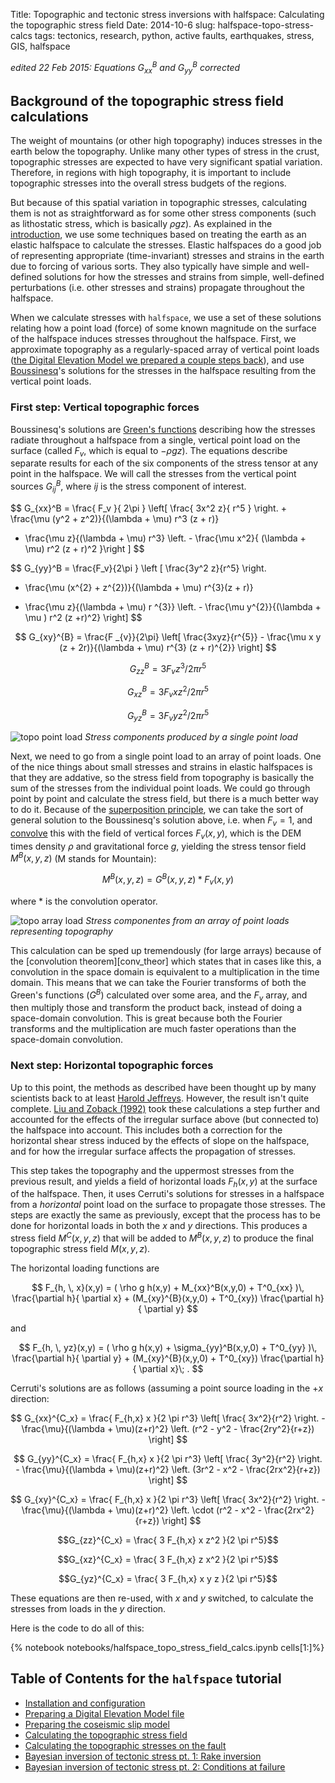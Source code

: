 Title: Topographic and tectonic stress inversions with halfspace: Calculating the topographic stress field
Date: 2014-10-6
slug: halfspace-topo-stress-calcs
tags: tectonics, research, python, active faults, earthquakes, stress, GIS, halfspace

*edited 22 Feb 2015: Equations $G_{xx}^B$ and $G_{yy}^B$ corrected*

## Background of the topographic stress field calculations

The weight of mountains (or other high topography) induces stresses in the
earth below the topography. Unlike many other types of stress in the crust,
topographic stresses are expected to have very significant spatial variation.
Therefore, in regions with high topography, it is important to include
topographic stresses into the overall stress budgets of the regions.

But because of this spatial variation in topographic stresses, calculating them
is not as straightforward as for some other stress components (such as
lithostatic stress, which is basically $\rho g z$). As explained in the
[introduction][intro], we use some techniques based on treating the earth as an
elastic halfspace to calculate the stresses. Elastic halfspaces do a good job
of representing appropriate (time-invariant) stresses and strains in the earth
due to forcing of various sorts. They also typically have simple and
well-defined solutions for how the stresses and strains from simple,
well-defined perturbations (i.e. other stresses and strains) propagate
throughout the halfspace. 

When we calculate stresses with `halfspace`, we use a set of these solutions
relating how a point load (force) of some known magnitude on the surface of the
halfspace induces stresses throughout the halfspace. First, we approximate
topography as a regularly-spaced array of vertical point loads 
([the Digital Elevation Model we prepared a couple steps back][dem_prep]), 
and use [Boussinesq][bouss]'s solutions for the stresses in the halfspace
resulting from the vertical point loads. 


### First step: Vertical topographic forces
Boussinesq's solutions are [Green's functions][gf] describing how the
stresses radiate throughout a halfspace from a single, vertical point load on
the surface (called $F_v$, which is equal to $-\rho g z$).  The equations
describe separate results for each of the six components of the stress tensor
at any point in the halfspace. We will call the stresses from the vertical
point sources $G^B_{ij}$, where $ij$ is the stress component of interest.

$$ G_{xx}^B = \frac{ F_v }{ 2\pi } \left[ \frac{ 3x^2 z}{ r^5 } \right. + \frac{\mu (y^2 + z^2)}{(\lambda + \mu) r^3 (z + r)}
- \frac{\mu z}{(\lambda + \mu) r^3} \left. - \frac{\mu x^2}{ (\lambda + \mu) r^2 (z + r)^2 }\right ] $$

$$ G_{yy}^B = \frac{F_v}{2\pi } \left [ \frac{3y^2 z}{r^5} \right.
+ \frac{\mu (x^{2} + z^{2})}{(\lambda + \mu) r^{3}(z + r)}
- \frac{\mu z}{(\lambda + \mu) r ^{3}} \left. - \frac{\mu y^{2}}{(\lambda + \mu ) r^2 (z +r)^2} \right] $$

$$ G_{xy}^{B} = \frac{F _{v}}{2\pi} \left[ \frac{3xyz}{r^{5}} - \frac{\mu x y (z + 2r)}{(\lambda + \mu) r^{3} (z + r)^{2}} \right] $$

$$ G_{zz}^{B} = 3 F _{v} z^{3} / 2 \pi r^{5} $$

$$ G_{xz}^{B} = 3 F _{v} xz^{2} / 2 \pi r^{5} $$

$$ G_{yz}^{B} = 3 F _{v} yz^{2} / 2 \pi r^{5} $$


![topo point load][point_load_image]
*Stress components produced by a single point load*

Next, we need to go from a single point load to an array of point loads. One of
the nice things about small stresses and strains in elastic halfspaces is that
they are addative, so the stress field from topography is basically the sum of
the stresses from the individual point loads. We could go through point by
point and calculate the stress field, but there is a much better way to do it.
Because of the [superposition principle][sp], we can take the sort of general
solution to the Boussinesq's solution above, i.e. when $F_v=1$, and
[convolve][convolve] this with the field of vertical forces $F_v(x,y)$, which
is the DEM times density $\rho$ and gravitational force $g$, yielding the
stress tensor field $M^B(x,y,z)$ (M stands for Mountain):

$$ M^B(x,y,z) = G^B(x,y,z) * F_v(x,y)$$

where $*$ is the convolution operator.

![topo array load][array_load_image]
*Stress componentes from an array of point loads representing topography*

This calculation can be sped up tremendously (for large arrays) because of the
[convolution theorem][conv_theor] which states that in cases like this, a 
convolution in the space domain is equivalent to a multiplication in the time
domain. This means that we can take the Fourier transforms of both the Green's
functions ($G^B$) calculated over some area, and the $F_v$ array, and then
multiply those and transform the product back, instead of doing a space-domain
convolution. This is great because both the Fourier transforms and the
multiplication are much faster operations than the space-domain convolution.

### Next step: Horizontal topographic forces

Up to this point, the methods as described have been thought up by many
scientists back to at least [Harold Jeffreys][hj]. However, the result isn't
quite complete. [Liu and Zoback (1992)][lz92] took these calculations a step
further and accounted for the effects of the irregular surface above (but
connected to) the halfspace into account. This includes both a correction for
the horizontal shear stress induced by the effects of slope on the halfspace,
and for how the irregular surface affects the propagation of stresses.

This step takes the topography and the uppermost stresses from the previous
result, and yields a field of horizontal loads $F_h(x,y)$ at the surface
of the halfspace. Then, it uses Cerruti's solutions for stresses in a halfspace
from a *horizontal* point load on the surface to propagate those stresses. The
steps are exactly the same as previously, except that the process has to be done
for horizontal loads in both the $x$ and $y$ directions. This produces a stress
field $M^C(x,y,z)$ that will be added to $M^B(x,y,z)$ to produce the final
topographic stress field $M(x,y,z)$.

The horizontal loading functions are

$$ F_{h, \, x}(x,y) = ( \rho g h(x,y) + M_{xx}^B(x,y,0) + T^0_{xx} )\, \frac{\partial h}{ \partial x} + (M_{xy}^{B}(x,y,0) + T^0_{xy}) \frac{\partial h}{ \partial y} $$

and 

$$ F_{h, \, yz}(x,y) = ( \rho g h(x,y) + \sigma_{yy}^B(x,y,0) + T^0_{yy} )\, \frac{\partial h}{ \partial y} + (M_{xy}^{B}(x,y,0) + T^0_{xy}) \frac{\partial h}{ \partial x}\; . $$

Cerruti's solutions are as follows (assuming a point source loading in the $+x$ 
direction:

$$ G_{xx}^{C_x} = \frac{ F_{h,x} x }{2 \pi r^3} \left[ \frac{ 3x^2}{r^2} \right. - \frac{\mu}{(\lambda + \mu)(z+r)^2} \left. (r^2 - y^2 - \frac{2ry^2}{r+z}) \right] $$

$$ G_{yy}^{C_x} = \frac{ F_{h,x} x }{2 \pi r^3} \left[ \frac{ 3y^2}{r^2} \right. - \frac{\mu}{(\lambda + \mu)(z+r)^2} \left. (3r^2 - x^2 - \frac{2rx^2}{r+z}) \right] $$

$$ G_{xy}^{C_x} = \frac{ F_{h,x} x }{2 \pi r^3} \left[ \frac{ 3x^2}{r^2} \right. - \frac{\mu}{(\lambda + \mu)(z+r)^2} \left. \cdot (r^2 - x^2 - \frac{2rx^2}{r+z}) \right] $$

$$G_{zz}^{C_x} = \frac{ 3 F_{h,x} x z^2 }{2 \pi r^5}$$

$$G_{xz}^{C_x} = \frac{ 3 F_{h,x} z x^2 }{2 \pi r^5}$$

$$G_{yz}^{C_x} = \frac{ 3 F_{h,x} x y z }{2 \pi r^5}$$

These equations are then re-used, with $x$ and $y$ switched, to calculate the
stresses from loads in the $y$ direction.

[intro]: ../halfspace-load-intro/
[point_load_image]: /images/point_load_diagram.png
[dem_prep]: ../halfspace-dem-prep/
[bouss]: http://en.wikipedia.org/wiki/Joseph_Valentin_Boussinesq
[gf]: http://en.wikipedia.org/wiki/Green's_function
[sp]: http://en.wikipedia.org/wiki/Superposition_principle
[convolve]: http://en.wikipedia.org/wiki/Convolution
[array_load_image]: /images/topo_point_load.png
[lz92]: http://engr.uconn.edu/~lanbo/1992JGR.pdf
[hj]: http://en.wikipedia.org/wiki/Harold_Jeffreys

Here is the code to do all of this:

{% notebook notebooks/halfspace_topo_stress_field_calcs.ipynb cells[1:]%}

## Table of Contents for the `halfspace` tutorial

- [Installation and configuration](../../09/halfspace-installation/)
- [Preparing a Digital Elevation Model file](../../09/halfspace-dem-prep/)
- [Preparing the coseismic slip model](../halfspace-fault-model-prep/)
- [Calculating the topographic stress field](../halfspace-topo-stress-calcs/)
- [Calculating the topographic stresses on the fault](../halfspace-fault-topo-stress-calcs/)
- [Bayesian inversion of tectonic stress pt. 1: Rake inversion](../halfspace-tect-stress-rake/)
- [Bayesian inversion of tectonic stress pt. 2: Conditions at failure](../halfspace-tect-stress-fail/)


